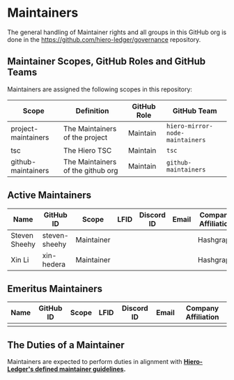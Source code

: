 # Maintainers

The general handling of Maintainer rights and all groups in this GitHub org is done in the https://github.com/hiero-ledger/governance repository.

## Maintainer Scopes, GitHub Roles and GitHub Teams

Maintainers are assigned the following scopes in this repository:

| Scope               | Definition                        | GitHub Role | GitHub Team                     |
| ------------------- | --------------------------------- | ----------- | ------------------------------- |
| project-maintainers | The Maintainers of the project    | Maintain    | `hiero-mirror-node-maintainers` |
| tsc                 | The Hiero TSC                     | Maintain    | `tsc`                           |
| github-maintainers  | The Maintainers of the github org | Maintain    | `github-maintainers`            |

## Active Maintainers

<!-- Please keep this sorted alphabetically by github -->

| Name          | GitHub ID     | Scope      | LFID | Discord ID | Email | Company Affiliation |
| ------------- | ------------- | ---------- | ---- | ---------- | ----- | ------------------- |
| Steven Sheehy | steven-sheehy | Maintainer |      |            |       | Hashgraph           |
| Xin Li        | xin-hedera    | Maintainer |      |            |       | Hashgraph           |

## Emeritus Maintainers

| Name | GitHub ID | Scope | LFID | Discord ID | Email | Company Affiliation |
| ---- | --------- | ----- | ---- | ---------- | ----- | ------------------- |
|      |           |       |      |            |       |                     |

## The Duties of a Maintainer

Maintainers are expected to perform duties in alignment with **[Hiero-Ledger's defined maintainer guidelines](https://github.com/hiero-ledger/governance/blob/main/roles-and-groups.md#maintainers).**

